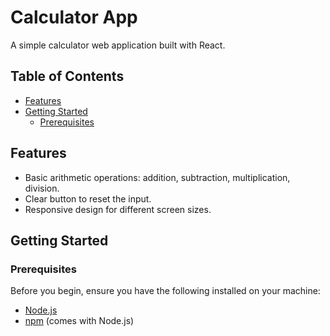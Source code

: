 # Calculator App

A simple calculator web application built with React.

## Table of Contents

- [Features](#features)
- [Getting Started](#getting-started)
  - [Prerequisites](#prerequisites)


## Features

- Basic arithmetic operations: addition, subtraction, multiplication, division.
- Clear button to reset the input.
- Responsive design for different screen sizes.

## Getting Started

### Prerequisites

Before you begin, ensure you have the following installed on your machine:

- [Node.js](https://nodejs.org/)
- [npm](https://www.npmjs.com/) (comes with Node.js)
